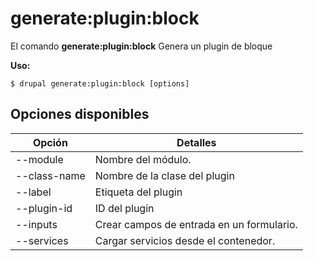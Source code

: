 # generate:plugin:block
El comando **generate:plugin:block** Genera un plugin de bloque

**Uso:**
```
$ drupal generate:plugin:block [options] 
```

## Opciones disponibles
Opción | Detalles
-------|-------------
--module | Nombre del módulo.
--class-name | Nombre de la clase del plugin
--label | Etiqueta del plugin
--plugin-id | ID del plugin
--inputs | Crear campos de entrada en un formulario.
--services | Cargar servicios desde el contenedor.
